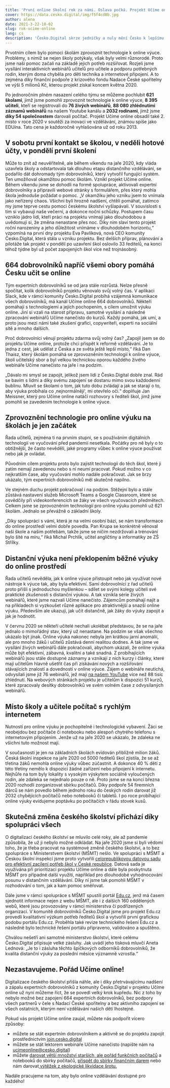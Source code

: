 ```yaml
---
title: 'První online školní rok za námi. Oslava počká. Projekt Učíme online má stále napilno'
cover: https://data.cesko.digital/img/f5f4cd8b.jpg
author: alena
date: 2021-3-22-10-02
slug: rok-ucime-online
lang: cs
description: 'Česko.Digital skrze jedničky a nuly mění Česko k lepšímu. Od března minulého roku se mimo jiné zasloužilo i o rychlou pomoc školám, učitelům a rodinám v nouzi. V okamžiku, kdy pandemie ochromila celý svět, tým expertních dobrovolníků v oblasti IT spojil své síly s American Academy, komunitami GUG.cz a Microsoft Studentské trenérské centrum a odstartovali okamžitou pomoc školám, kterým výrazně usnadnili přechod na distanční výuku. Tak vznikl projekt Učíme online.'
---
```


Prvotním cílem bylo pomoci školám zprovoznit technologie k online výuce. Problémy, s nimiž se nejen školy potýkaly, však byly velmi různorodé. Proto jsme naši pomoc začali na základě jejich potřeb rozšiřovat. Rozjeli jsme vysílání interaktivních webinářů učitelů pro učitele a podporu potřebných rodin, kterým doma chyběla pro děti technika a internetové připojení. A to zejména díky finanční podpoře z krizového fondu Nadace České spořitelny ve výši 5 milionů Kč, kterou projekt získal koncem května 2020. 

Po jednoročním plném nasazení celého týmu se můžeme pochlubit **621 školami**, jimž jsme pomohli zprovoznit technologie k online výuce, **8 395 učiteli**, kteří se registrovali do **76 živých webinářů**, **88 080 zhlédnutími záznamů webinářů** na našem Youtube kanálu a **2032 rodinami**, jimž jsme **díky 54 společnostem** darovali počítač. Projekt Učíme online obsadil také 2. místo v roce 2020 v soutěži za inovaci ve vzdělávání, známou spíše jako EDUína. Tato cena je každoročně vyhlašována už od roku 2013.

## V sobotu první kontakt se školou, v neděli hotové účty, v pondělí první školení

Může to znít až neuvěřitelně, ale během víkendu na jaře 2020, kdy vláda uzavřela školy a odstartovala tak dlouhou etapu distančního vzdělávání, se podařilo dát dohromady tým dobrovolníků, který vytvořil fungující systém. Ten umožňoval okamžitou pomoc školám. Vznikl projekt Učíme online. Během víkendu jsme se dohodli na formě spolupráce, aktivovali expertní dobrovolníky a připravili webové stránky s formulářem, přes který mohla škola jednoduše požádat o pomoc. „V okamžiku jeho vzniku jsem to vnímala jako neřízený chaos. Všichni byli hrozně nadšení, chtěli pomáhat, zatímco my jsme teprve cestu pomoci českému školství vyšlapávali. V souvislosti s tím si vybavuji naše večerní, a dokonce noční schůzky. Postupem času vzniklo jádro lidí, kteří práci na projektu vnímají jako dlouhodobou a uvědomují si, že změna nenastane přes noc. Díky nim slaví tento projekt roční narozeniny a jeho důležitost vnímáme v dlouhodobém horizontu,“ vzpomíná na první dny projektu Eva Pavlíková, nová CEO komunity Česko.Digital, která stála u vzniku projektu. Bez delších příprav, plánování a pilotáže tak projekt v pondělí po uzavření škol oslovilo 33 ředitelů, na konci téhož týdne byl už počet zapojených škol více než trojnásobný.

## 664 dobrovolníků napříč všemi obory pomáhá Česku učit se online

Tým expertních dobrovolníků se od jara stále rozrůstá. Nelze přesně spočítat, kolik dobrovolníků projektu věnovalo svůj volný čas. V aplikaci Slack, kde v rámci komunity Česko.Digital probíhá vzájemná komunikace všech dobrovolníků, má kanál Učíme online 664 dobrovolníků. Někteří pomáhají s technologiemi a jejich pochopením, s cílem umožnit výuku online. Jiní si vzali na starost přípravu, samotné vysílání a následné zpracování webinářů Učíme nanečisto do kurzů. Každý pomáhá, jak umí, a proto jsou mezi námi také zkušení grafici, copywriteři, experti na sociální sítě a mnoho dalších.

Proč dobrovolníci věnují projektu zdarma svůj volný čas? „Zapojil jsem se do projektu Učíme online, protože chci přispět k reformě vzdělávání. Je to jedna z cest, jak udělat z Česka a ze světa ještě lepší místo,“ říká Dan Thaisz, který školám pomáhá se zprovozněním technologií k online výuce, školí učitelský sbor a byl velkou technickou oporou každého živého webináře Učíme nanečisto na jaře i na podzim.

„Dávalo mi smysl se zapojit, jelikož jsem lidi z Česko.Digital dobře znal. Rád se bavím s lidmi a díky svému zapojení se dostanu mimo svou každodenní bublinu. Mluvit se školami o tom, jak tuto dobu zvládají a jak se starají o to, aby výuka probíhala co ‚nejnormálněji', mi otevřelo oči.“ doplňuje Jan Meissner, který pro Učíme online natáčí rozhovory s řediteli škol, jimž jsme pomohli se zavedením technologie k online výuce.

## Zprovoznění technologie pro online výuku na školách je jen začátek

Řada učitelů, zejména ti na prvním stupni, se s používáním digitálních technologií ve vyučování před pandemií nesetkala. Počátky pro ně byly o to obtížnější, že často nevěděli, jaké programy vůbec k online výuce používat nebo jak je ovládat. 

Původním cílem projektu proto bylo zajistit technologii do těch škol, které ji zatím nemají zavedenou nebo s ní neumí pracovat. Pokud možno v co nejkratším čase, aby vyučování mohlo nadále pokračovat. Jak se brzy ukázalo, tým expertních dobrovolníků měl skutečně napilno.

Ve stejném duchu projekt pokračoval i na podzim. Stěžejní bylo a stále zůstává nastavení služeb Microsoft Teams a Google Classroom, které se osvědčily při videokonferencích se žáky ve všech vyučovacích předmětech. Celkem jsme se zprovozněním technologií pro online výuku pomohli už 621 školám. Jednalo se převážně o základní školy.

„Díky spolupráci s vámi, která je na velmi osobní bázi, se nám transformace do online prostředí velmi dobře povedla. Pan Krupa se konkrétně věnoval naší škole a našim potřebám, takže jsme se ničím nezdržovali a trénování bylo šité na míru,“ říká Michal Prchlík, učitel angličtiny a informatiky ze ZŠ Střílky.

## Distanční výuka není překlopením běžné výuky do online prostředí 

Řada učitelů nevěděla, jak k online výuce přistoupit nebo jak využívat nové nástroje k výuce tak, aby byla efektivní.  Sami dobrovolníci z řad učitelů proto přišli s jednoduchou myšlenkou – sdílet se svými kolegy učiteli své praktické zkušenosti s distanční výukou. A tak vznikla série živých webinářů, které jsme nazvali Učíme nanečisto. Zájemcům pomáhají najít a na příkladech si vyzkoušet různé aplikace pro atraktivnější a snazší online výuku. Především ale ukazují, jak učit distančně, jak žáky do výuky zapojit a jak je hodnotit. 

V červnu 2020 se někteří učitelé nechali ukolébat představou, že se na jaře jednalo o mimořádný stav, který už nenastane. Na podzim se však všechno ukázalo být jinak. Online výuka nakonec nebyla jen krátkou jarní anomálií, ale pro mnoho žáků i učitelů zůstává denní realitou dodnes. A tak jsme ve vysílání živých webinářů dále pokračovali, abychom ukázali, že online výuka může být efektivní, zábavná, kvalitní a také snadná. Z probíhajících webinářů jsou stále dostupné záznamy a vznikají z nich kurzy i články, které mají učitelům hlavně ušetřit čas při získávání nových a rozšiřování stávajících znalostí a dovedností v online výuce. Zájem o webináře neutichá, odvysílali jsme již 76 webinářů, jež mají [na našem YouTube](https://www.youtube.com/channel/UCuiB7M-pBvI7drmtwKrYCrQ) více než 88 tisíc zhlédnutí. Na webových stránkách projektu je učitelům k dispozici 51 kurzů, které zpracovaly desítky dobrovolníků ve svém volném čase z odvysílaných webinářů.

## Místo školy a učitele počítač s rychlým internetem  

Nutností pro online výuku je pochopitelně i technologické vybavení. Žáci se neobejdou bez počítače či notebooku nebo alespoň chytrého telefonu s internetovým připojením. Jenže už na jaře 2020 se ukázalo, že zdaleka ne všichni tuto možnost mají.

V současnosti je jen na základních školách evidován přibližně milion žáků. Česká školní inspekce na jaře 2020 od 5000 ředitelů škol zjistila, že se až třetina žáků nemohla online výuky vůbec zúčastnit. A dokonce 40 % dětí z této třetiny nemělo k dispozici žádné zařízení nebo připojení k internetu. Nejhůře na tom byly lokality s vysokým výskytem sociálně vyloučených rodin, ale zdaleka se nejednalo pouze o ně. Proto jsme se na konci března 2020 rozhodli zorganizovat sbírku počítačů. Díky podpoře 54 firemních dárců se nám povedlo během jednoho roku do českých rodin darovat již 2032 chybějících počítačů nebo notebooků či tabletů. I po roce probíhající online výuky evidujeme poptávku po počítačích v řádu stovek kusů.

## Skutečná změna českého školství přichází díky spolupráci všech  

O digitalizaci českého školství se mluvilo celé roky, ale až pandemie způsobila, že už ji nebylo možné odkládat. Na jaře 2020 jsme si byli vědomi toho, že je třeba pracovat na systémové změně českého školství, a to bez spolupráce s Ministerstvem školství (MŠMT) nešlo. Ve spolupráci s MŠMT a Českou školní inspekcí jsme proto vytvořili [celorepublikovou datovou sadu pro efektivní zacílení potřeb škol v České republice](https://datastudio.google.com/reporting/acb2d796-ee3b-4277-ab4c-5ff6401ed9a3/page/qBLaB). Datová sada je využívána při prioritizaci projektu Učíme online a dále byla poskytnuta MŠMT pro případné další využití, například pro dlouhodobé vyhodnocování posunu v distančním vzdělávání. Díky ní jsme tak pomohli MŠMT v rozhodování o tom, jak a kam pomoc směřovat. 

Dále jsme v rámci spolupráce s MŠMT spustili portál [Edu.cz](https://www.edu.cz/), jenž má časem sjednotit informace nejen z webu MŠMT, ale i z dalších 160 oddělených webů, které jsou provozovány v rámci ministerstva či podřízených organizací. V komunitě dobrovolníků Česko.Digital jsme pro projekt Edu.cz provedli kvalitativní výzkum potřeb ředitelů škol a vytvořili první grafickou podobu portálu Edu.cz. Proběhla také revize technického řešení Edu.cz a následně bylo technické řešení portálu připraveno, validováno a spuštěno.

Chválou nešetří ani samotné ministerstvo školství, které celému Česko.Digital připisuje velké zásluhy. Jak uvádí jeho tisková mluvčí Aneta Lednová: „Je to i zásluha těchto špičkových odborníků dobrovolníků, že kvalita distanční výuky za poslední měsíce významně vzrostla.“

## Nezastavujeme. Pořád Učíme online!

Digitalizace českého školství přišla náhle, ale i díky přetrvávajícímu nadšení a zápalu expertních dobrovolníků z komunity Česko.Digital v projektu Učíme online už nyní můžeme říct, že se povedl velký krok kupředu. Nic z toho by nebylo možné bez zapojení 664 expertních dobrovolníků, bez podpory všech partnerů v čele s Nadací České spořitelny a bez aktivního zapojení se všech ostatních, kterým není vzdělávání našich dětí lhostejné.

Pokud vás projekt Učíme online zaujal, můžete nás podpořit vícero způsoby: 

- můžete se stát expertním dobrovolníkem a aktivně se do projektu zapojit prostřednictvím [join.cesko.digital](https://join.cesko.digital/)
- můžete se stát lektorem webináře Učíme nanečisto (napište nám na ucimeonline@cesko.digital)
- můžete [darovat větší množství starších, ale pořád funkčních počítačů](https://www.ucimeonline.cz/aktivity/sbirka-pocitacu/chci-darovat-pocitace/) a notebooků do sbírky počítačů, [přispět do sbírky finančním darem](https://www.darujme.cz/projekt/1203574#informace) nebo nám darovat[ výtěžek z ekologické likvidace šrotu.](https://airtable.com/shriJGJosWQq6jTLU)

Nadále pracujeme na tom, aby bylo online vzdělávání dostupné pro každého!